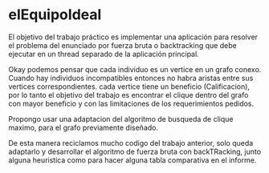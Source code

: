 # elEquipoIdeal
El objetivo del trabajo práctico es implementar una aplicación para resolver el problema del enunciado por fuerza bruta o backtracking que debe ejecutar en un thread separado de la aplicación principal.

Okay podemos pensar que cada individuo es un vertice en un grafo conexo.
Cuando hay individuos incompatibles entonces no habra aristas entre sus vertices correspondientes.
cada vertice tiene un beneficio (Calificacion), por lo tanto el objetivo del trabajo es encontrar
el clique dentro del grafo con mayor beneficio y con las limitaciones de los requerimientos pedidos.

Propongo usar una adaptacion del algoritmo de busqueda de clique maximo, para el grafo previamente diseñado.

De esta manera reciclamos mucho codigo del trabajo anterior, solo queda adaptarlo y desarrollar el algoritmo de fuerza bruta con backTRacking, junto alguna heuristica como para hacer alguna tabla comparativa en el informe.


